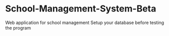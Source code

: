 # School-Management-System-Beta
Web application for school management
Setup your database before testing the program
